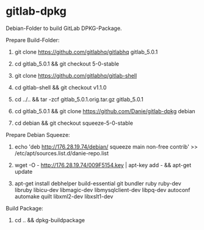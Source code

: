 gitlab-dpkg
===========
Debian-Folder to build GitLab DPKG-Package.

Prepare Build-Folder:

1. git clone https://github.com/gitlabhq/gitlabhq gitlab_5.0.1

2. cd gitlab_5.0.1 && git checkout 5-0-stable

3. git clone https://github.com/gitlabhq/gitlab-shell

4. cd gitlab-shell && git checkout v1.1.0

5. cd ../.. && tar -zcf gitlab_5.0.1.orig.tar.gz gitlab_5.0.1

6. cd gitlab_5.0.1 && git clone https://github.com/Danie/gitlab-dpkg debian

7. cd debian && git checkout squeeze-5-0-stable


Prepare Debian Squeeze:

1. echo 'deb http://176.28.19.74/debian/ squeeze main non-free contrib' >> /etc/apt/sources.list.d/danie-repo.list

2. wget -O - http://176.28.19.74/009F5154.key | apt-key add - && apt-get update

3. apt-get install debhelper build-essential git bundler ruby ruby-dev libruby libicu-dev libmagic-dev libmysqlclient-dev libpq-dev autoconf automake quilt libxml2-dev libxslt1-dev

Build Package:

1. cd .. && dpkg-buildpackage

